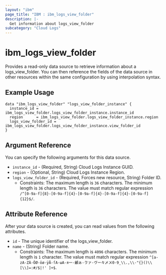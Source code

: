 ```yaml
---
layout: "ibm"
page_title: "IBM : ibm_logs_view_folder"
description: |-
  Get information about logs_view_folder
subcategory: "Cloud Logs"
---
```



# ibm_logs_view_folder

Provides a read-only data source to retrieve information about a logs_view_folder. You can then reference the fields of the data source in other resources within the same configuration by using interpolation syntax.

## Example Usage

```hcl
data "ibm_logs_view_folder" "logs_view_folder_instance" {
  instance_id = ibm_logs_view_folder.logs_view_folder_instance.instance_id
  region      = ibm_logs_view_folder.logs_view_folder_instance.region
  logs_view_folder_id = ibm_logs_view_folder.logs_view_folder_instance.view_folder_id
}
```

## Argument Reference

You can specify the following arguments for this data source.

* `instance_id` - (Required, String)  Cloud Logs Instance GUID.
* `region` - (Optional, String) Cloud Logs Instance Region.
* `logs_view_folder_id` - (Required, Forces new resource, String) Folder ID.
  * Constraints: The maximum length is `36` characters. The minimum length is `36` characters. The value must match regular expression `/^[0-9a-f]{8}-[0-9a-f]{4}-[0-9a-f]{4}-[0-9a-f]{4}-[0-9a-f]{12}$/`.

## Attribute Reference

After your data source is created, you can read values from the following attributes.

* `id` - The unique identifier of the logs_view_folder.
* `name` - (String) Folder name.
  * Constraints: The maximum length is `4096` characters. The minimum length is `1` character. The value must match regular expression `^[a-zA-ZÀ-ÖØ-öø-ÿĀ-ſΑ-ωА-я一-龥ぁ-ゔァ-ヴー々〆〤0-9_\\.,\\-"{}()\\[\\]=:#/$|!' ]+$`.

